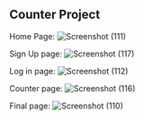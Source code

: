 <h2>Counter Project</h2>

Home Page:
![Screenshot (111)](https://user-images.githubusercontent.com/80119277/132693445-93180ad6-3b59-45f7-92d7-98f4c1f5012b.png)

Sign Up page:
![Screenshot (117)](https://user-images.githubusercontent.com/80119277/132693472-68e42927-51ae-4a96-9f16-dc5fdf44ac65.png)

Log in page:
![Screenshot (112)](https://user-images.githubusercontent.com/80119277/132693522-bdaf40e5-a082-4698-ac83-246c8718462c.png)

Counter page:
![Screenshot (116)](https://user-images.githubusercontent.com/80119277/132693542-e8348399-1920-42a2-b979-cd5671f45eaf.png)

Final page:
![Screenshot (110)](https://user-images.githubusercontent.com/80119277/132693573-e5d01a4f-54db-44e7-bad1-e4dc4d18f2dd.png)

